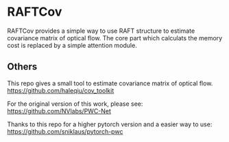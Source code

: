 # RAFTCov

RAFTCov provides a simple way to use RAFT structure to estimate covariance matrix of optical flow. The core part which calculats the memory cost is replaced by a simple attention module.

## Others

This repo gives a small tool to estimate covariance matrix of optical flow.
<https://github.com/haleqiu/cov_toolkit>

For the original version of this work, please see: <https://github.com/NVlabs/PWC-Net>

Thanks to this repo for a higher pytorch version and a easier way to use:
<https://github.com/sniklaus/pytorch-pwc>
